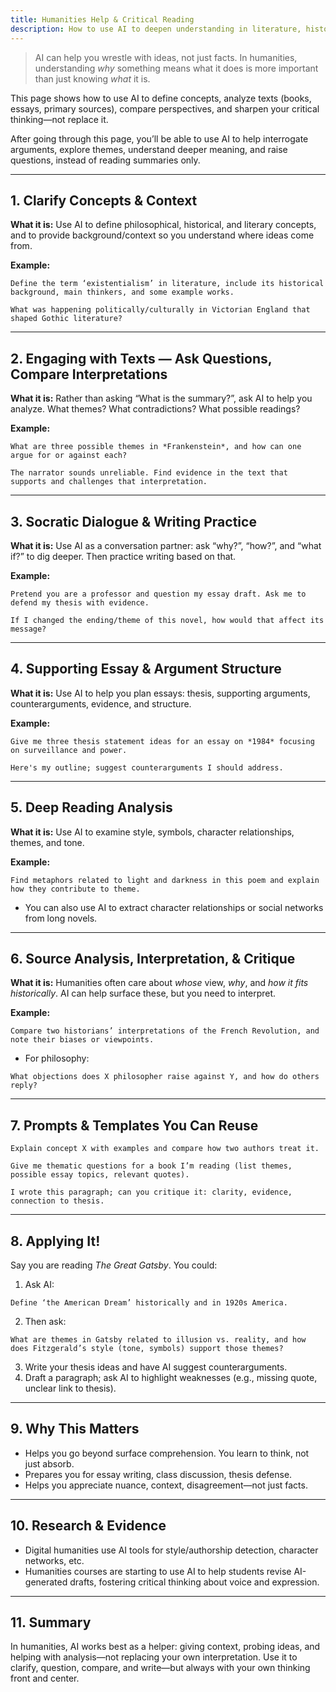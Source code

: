 ```yaml
---
title: Humanities Help & Critical Reading
description: How to use AI to deepen understanding in literature, history, philosophy, and more.
---
```


> AI can help you wrestle with ideas, not just facts. In humanities, understanding *why* something means what it does is more important than just knowing *what* it is.

This page shows how to use AI to define concepts, analyze texts (books, essays, primary sources), compare perspectives, and sharpen your critical thinking—not replace it.

After going through this page, you’ll be able to use AI to help interrogate arguments, explore themes, understand deeper meaning, and raise questions, instead of reading summaries only.

---

## 1. Clarify Concepts & Context

**What it is:** Use AI to define philosophical, historical, and literary concepts, and to provide background/context so you understand where ideas come from.

**Example:**
```
Define the term ‘existentialism’ in literature, include its historical background, main thinkers, and some example works.
```
```
What was happening politically/culturally in Victorian England that shaped Gothic literature?
```

---

## 2. Engaging with Texts — Ask Questions, Compare Interpretations

**What it is:** Rather than asking “What is the summary?”, ask AI to help you analyze. What themes? What contradictions? What possible readings?

**Example:**
```
What are three possible themes in *Frankenstein*, and how can one argue for or against each?
```
```
The narrator sounds unreliable. Find evidence in the text that supports and challenges that interpretation.
```

---

## 3. Socratic Dialogue & Writing Practice

**What it is:** Use AI as a conversation partner: ask “why?”, “how?”, and “what if?” to dig deeper. Then practice writing based on that.

**Example:**
```
Pretend you are a professor and question my essay draft. Ask me to defend my thesis with evidence.
```
```
If I changed the ending/theme of this novel, how would that affect its message?
```

---

## 4. Supporting Essay & Argument Structure

**What it is:** Use AI to help you plan essays: thesis, supporting arguments, counterarguments, evidence, and structure.

**Example:**
```
Give me three thesis statement ideas for an essay on *1984* focusing on surveillance and power.
``` 
```
Here's my outline; suggest counterarguments I should address.
```

---

## 5. Deep Reading Analysis

**What it is:** Use AI to examine style, symbols, character relationships, themes, and tone.

**Example:**
```
Find metaphors related to light and darkness in this poem and explain how they contribute to theme.
```
* You can also use AI to extract character relationships or social networks from long novels.

---

## 6. Source Analysis, Interpretation, & Critique

**What it is:** Humanities often care about *whose* view, *why*, and *how it fits historically*. AI can help surface these, but you need to interpret.

**Example:**
```
Compare two historians’ interpretations of the French Revolution, and note their biases or viewpoints.
```
* For philosophy:
```
What objections does X philosopher raise against Y, and how do others reply?
```

---

## 7. Prompts & Templates You Can Reuse
```
Explain concept X with examples and compare how two authors treat it.
```
```
Give me thematic questions for a book I’m reading (list themes, possible essay topics, relevant quotes).
```
```
I wrote this paragraph; can you critique it: clarity, evidence, connection to thesis.
```

---

## 8. Applying It!

Say you are reading *The Great Gatsby*. You could:

1. Ask AI:
```
Define ‘the American Dream’ historically and in 1920s America.
```
2. Then ask:
```
What are themes in Gatsby related to illusion vs. reality, and how does Fitzgerald’s style (tone, symbols) support those themes?
```
3. Write your thesis ideas and have AI suggest counterarguments.  
4. Draft a paragraph; ask AI to highlight weaknesses (e.g., missing quote, unclear link to thesis).  

---

## 9. Why This Matters

- Helps you go beyond surface comprehension. You learn to think, not just absorb.  
- Prepares you for essay writing, class discussion, thesis defense.  
- Helps you appreciate nuance, context, disagreement—not just facts.  

---

## 10. Research & Evidence

- Digital humanities use AI tools for style/authorship detection, character networks, etc.
- Humanities courses are starting to use AI to help students revise AI-generated drafts, fostering critical thinking about voice and expression.  

---

## 11. Summary

In humanities, AI works best as a helper: giving context, probing ideas, and helping with analysis—not replacing your own interpretation. Use it to clarify, question, compare, and write—but always with your own thinking front and center.
